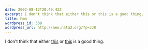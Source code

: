 ```yaml
---
date: 2002-08-12T20:49:43Z
excerpt: I don't think that either this or this is a good thing.
title: hmm
wordpress_id: 338
wordpress_url: http://new.nata2.org/?p=338
---
```


I don't think that either <a href="http://www.drudgereport.com/flash2.htm">this</a> or <a href="http://www.drudgereport.com/flash1.htm">this</a> is a good thing.
